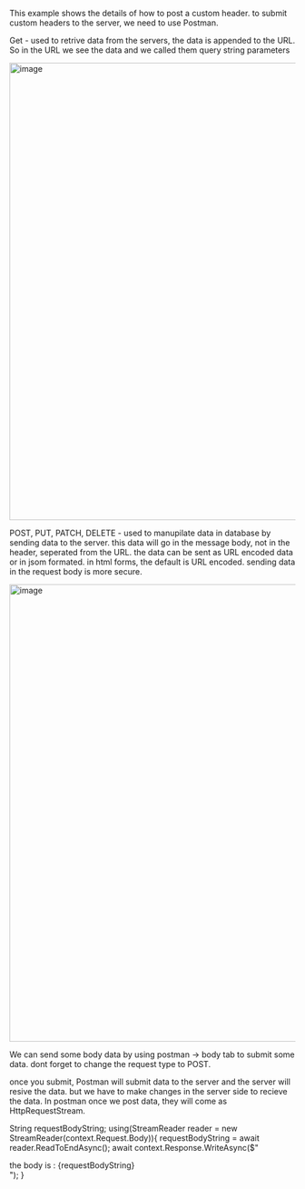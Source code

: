 This example shows the details of how to post a custom header. to submit custom headers to the server, we need to use Postman. 

Get - used to retrive data from the servers, the data is appended to the URL. So in the URL we see the data and we called them query string parameters

  <img width="805" alt="image" src="https://github.com/user-attachments/assets/d5f101f0-a633-4ca3-bf36-9c0fd1d73662">

POST, PUT, PATCH, DELETE - used to manupilate data in database by sending data to the server. 
this data will go in the message body, not in the header, seperated from the URL. 
the data can be sent as URL encoded data or in jsom formated. in html forms, the default is URL encoded.
sending data in the request body is more secure.

  <img width="805" alt="image" src="https://github.com/user-attachments/assets/cf1d7103-28de-4339-bb61-a0bff946fce6">


We can send some body data by using postman -> body tab to submit some data. dont forget to change the request type to POST. 

once you submit, Postman will submit data to the server and the server will resive the data. but we have to make changes in the server side to recieve the data.
In postman once we post data, they will come as HttpRequestStream. 

String requestBodyString;
using(StreamReader reader = new StreamReader(context.Request.Body)){
    requestBodyString = await reader.ReadToEndAsync();
    await context.Response.WriteAsync($"<div> the body is : {requestBodyString} </div>");
}




